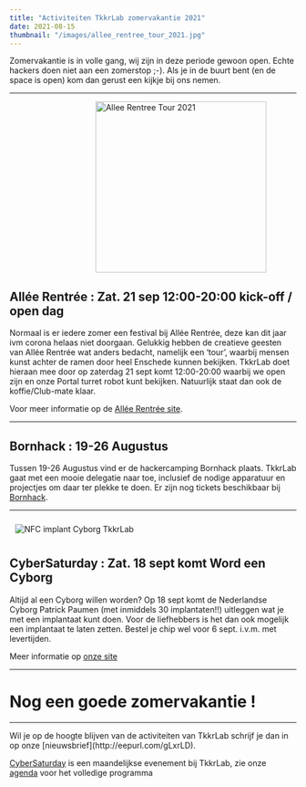 ```yaml
---
title: "Activiteiten TkkrLab zomervakantie 2021"
date: 2021-08-15
thumbnail: "/images/allee_rentree_tour_2021.jpg"
---
```


Zomervakantie is in volle gang, wij zijn in deze periode gewoon open. Echte hackers doen niet aan een zomerstop ;-). Als je in de buurt bent (en de space is open) kom dan gerust een kijkje bij ons nemen.

<hr>

<img  alt="Allee Rentree Tour 2021" src="/images/allee_rentree_tour_2021.jpg" width="300px" height="300px" style="margin: 0px 30%;">

## Allée Rentrée : Zat. 21 sep 12:00-20:00 kick-off / open dag
Normaal is er iedere zomer een festival bij Allée Rentrée, deze kan dit jaar ivm corona helaas niet doorgaan. Gelukkig hebben de creatieve geesten van Allée Rentrée wat anders bedacht, namelijk een ‘tour’, waarbij mensen kunst achter de ramen door heel Enschede kunnen bekijken. TkkrLab doet hieraan mee door op zaterdag 21 sept komt  12:00-20:00 waarbij we open zijn en onze Portal turret robot kunt bekijken. Natuurlijk staat dan ook de koffie/Club-mate klaar.

Voor meer informatie op de [Allée Rentrée site](https://allee-rentree.nl/).

<hr>

## Bornhack : 19-26 Augustus
Tussen 19-26 Augustus vind er de hackercamping Bornhack plaats. TkkrLab gaat met een mooie delegatie naar toe, inclusief de nodige apparatuur en projectjes om daar ter plekke te doen. Er zijn nog tickets beschikbaar bij [Bornhack](https://bornhack.dk/bornhack-2021/).
<hr>
<img  alt="NFC implant Cyborg TkkrLab" src="/images/nfc-implant-cyborg.jpg" style="margin: 10px;">

## CyberSaturday : Zat. 18 sept komt Word een Cyborg
Altijd al een Cyborg willen worden? Op 18 sept komt de Nederlandse Cyborg Patrick Paumen (met inmiddels 30 implantaten!!) uitleggen wat je met een implantaat kunt doen. Voor de liefhebbers is het dan ook mogelijk een implantaat te laten zetten. Bestel je chip wel voor 6 sept. i.v.m. met levertijden. 

Meer informatie op [onze site](https://tkkrlab.nl/cybersaturdays/2021_09_18_nederlandse_cyborg_patrick_paumen/)

<hr>

# Nog een goede zomervakantie ! 

<hr>
Wil je op de hoogte blijven van de activiteiten van TkkrLab schrijf je dan in op onze [nieuwsbrief](http://eepurl.com/gLxrLD).


[CyberSaturday](/cybersaturdays/cybersaturday/) is een maandelijkse evenement bij TkkrLab, zie onze [agenda](/agenda/) voor het volledige programma